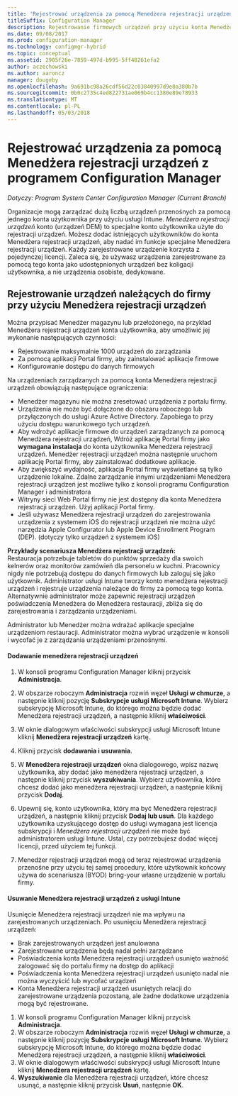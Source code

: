 ```yaml
---
title: 'Rejestrować urządzenia za pomocą Menedżera rejestracji urządzeń '
titleSuffix: Configuration Manager
description: Rejestrowanie firmowych urządzeń przy użyciu konta Menedżera rejestracji urządzeń z System Center Configuration Manager.
ms.date: 09/08/2017
ms.prod: configuration-manager
ms.technology: configmgr-hybrid
ms.topic: conceptual
ms.assetid: 2905f26e-7859-497d-b995-5ff48261efa2
author: aczechowski
ms.author: aaroncz
manager: dougeby
ms.openlocfilehash: 9a691bc98a26cdf56d22c03840997d9e0a380b7b
ms.sourcegitcommit: 0b0c2735c4ed822731ae069b4cc1380e89e78933
ms.translationtype: MT
ms.contentlocale: pl-PL
ms.lasthandoff: 05/03/2018
---
```

# <a name="enroll-devices-with-device-enrollment-manager-with-configuration-manager"></a>Rejestrować urządzenia za pomocą Menedżera rejestracji urządzeń z programem Configuration Manager

*Dotyczy: Program System Center Configuration Manager (Current Branch)*

Organizacje mogą zarządzać dużą liczbą urządzeń przenośnych za pomocą jednego konta użytkownika przy użyciu usługi Intune. *Menedżera rejestracji urządzeń* konto (urządzeń DEM) to specjalne konto użytkownika użyte do rejestracji urządzeń. Możesz dodać istniejących użytkowników do konta Menedżera rejestracji urządzeń, aby nadać im funkcje specjalne Menedżera rejestracji urządzeń. Każdy zarejestrowane urządzenie korzysta z pojedynczej licencji. Zaleca się, że używasz urządzenia zarejestrowane za pomocą tego konta jako udostępnionych urządzeń bez koligacji użytkownika, a nie urządzenia osobiste, dedykowane.  

## <a name="enroll-corporate-owned-devices-with-the-device-enrollment-manager"></a>Rejestrowanie urządzeń należących do firmy przy użyciu Menedżera rejestracji urządzeń  
 Można przypisać Menedżer magazynu lub przełożonego, na przykład Menedżera rejestracji urządzeń konta użytkownika, aby umożliwić jej wykonanie następujących czynności:  

-   Rejestrowanie maksymalnie 1000 urządzeń do zarządzania  
-   Za pomocą aplikacji Portal firmy, aby zainstalować aplikacje firmowe  
-   Konfigurowanie dostępu do danych firmowych  

Na urządzeniach zarządzanych za pomocą konta Menedżera rejestracji urządzeń obowiązują następujące ograniczenia:

- Menedżer magazynu nie można zresetować urządzenia z portalu firmy.  
- Urządzenia nie może być dołączone do obszaru roboczego lub przyłączonych do usługi Azure Active Directory. Zapobiega to przy użyciu dostępu warunkowego tych urządzeń.
-  Aby wdrożyć aplikacje firmowe do urządzeń zarządzanych za pomocą Menedżera rejestracji urządzeń, Wdróż aplikację Portal firmy jako **wymagana instalacja** do konta użytkownika Menedżera rejestracji urządzeń. Menedżer rejestracji urządzeń można następnie uruchom aplikację Portal firmy, aby zainstalować dodatkowe aplikacje.
- Aby zwiększyć wydajność, aplikacja Portal firmy wyświetlane są tylko urządzenie lokalne. Zdalne zarządzanie innymi urządzeniami Menedżera rejestracji urządzeń jest możliwe tylko z konsoli programu Configuration Manager i administratora
- Witryny sieci Web Portal firmy nie jest dostępny dla konta Menedżera rejestracji urządzeń. Użyj aplikacji Portal firmy.
- Jeśli używasz Menedżera rejestracji urządzeń do zarejestrowania urządzenia z systemem iOS do rejestracji urządzeń nie można użyć narzędzia Apple Configurator lub Apple Device Enrollment Program (DEP). (dotyczy tylko urządzeń z systemem iOS) 

 **Przykłady scenariusza Menedżera rejestracji urządzeń:**   
Restauracja potrzebuje tabletów do punktów sprzedaży dla swoich kelnerów oraz monitorów zamówień dla personelu w kuchni. Pracownicy nigdy nie potrzebują dostępu do danych firmowych lub zaloguj się jako użytkownik. Administrator usługi Intune tworzy konto menedżera rejestracji urządzeń i rejestruje urządzenia należące do firmy za pomocą tego konta. Alternatywnie administrator może zapewnić rejestracji urządzeń poświadczenia Menedżera do Menedżera restauracji, zbliża się do zarejestrowania i zarządzania urządzeniami.  

 Administrator lub Menedżer można wdrażać aplikacje specjalne urządzeniom restauracji. Administrator można wybrać urządzenie w konsoli i wycofać je z zarządzania urządzeniami przenośnymi.  

#### <a name="add-a-device-enrollment-manager"></a>Dodawanie menedżera rejestracji urządzeń  

1.  W konsoli programu Configuration Manager kliknij przycisk **Administracja**.  

2.  W obszarze roboczym **Administracja** rozwiń węzeł **Usługi w chmurze**, a następnie kliknij pozycję **Subskrypcje usługi Microsoft Intune**. Wybierz subskrypcję Microsoft Intune, do którego można będzie dodać Menedżera rejestracji urządzeń, a następnie kliknij **właściwości**.  

3.  W oknie dialogowym właściwości subskrypcji usługi Microsoft Intune kliknij **Menedżera rejestracji urządzeń** kartę.  

4.  Kliknij przycisk **dodawania i usuwania**.  

5.  W **Menedżera rejestracji urządzeń** okna dialogowego, wpisz nazwę użytkownika, aby dodać jako menedżera rejestracji urządzeń, a następnie kliknij przycisk **wyszukiwania**. Wybierz użytkownika, które chcesz dodać jako menedżera rejestracji urządzeń, a następnie kliknij przycisk **Dodaj**.  

6.  Upewnij się, konto użytkownika, który ma być Menedżera rejestracji urządzeń, a następnie kliknij przycisk **Dodaj lub usuń**.  Dla każdego użytkownika uzyskującego dostęp do usługi wymagana jest licencja subskrypcji i *Menedżera rejestracji urządzeń* nie może być administratorem usługi Intune. Ustal, czy potrzebujesz dodać więcej licencji, przed użyciem tej funkcji.  

7.  Menedżer rejestracji urządzeń mogą od teraz rejestrować urządzenia przenośne przy użyciu tej samej procedury, które użytkownik końcowy używa do scenariusza (BYOD) bring-your własne urządzenie w portalu firmy.  

#### <a name="delete-a-device-enrollment-manager-from-intune"></a>Usuwanie Menedżera rejestracji urządzeń z usługi Intune  
Usunięcie Menedżera rejestracji urządzeń nie ma wpływu na zarejestrowanych urządzeniach. Po usunięciu Menedżera rejestracji urządzeń:  
- Brak zarejestrowanych urządzeń jest anulowana  
- Zarejestrowane urządzenia będą nadal pełni zarządzane  
- Poświadczenia konta Menedżera rejestracji urządzeń usunięto ważność zalogować się do portalu firmy na dostęp do aplikacji  
- Poświadczenia konta Menedżera rejestracji urządzeń usunięto nadal nie można wyczyścić lub wycofać urządzeń  
- Konta Menedżera rejestracji urządzeń usuniętych relacji do zarejestrowane urządzenia pozostaną, ale żadne dodatkowe urządzenia mogą być rejestrowane.

1.  W konsoli programu Configuration Manager kliknij przycisk **Administracja**.  
2.  W obszarze roboczym **Administracja** rozwiń węzeł **Usługi w chmurze**, a następnie kliknij pozycję **Subskrypcje usługi Microsoft Intune**. Wybierz subskrypcję Microsoft Intune, do którego można będzie dodać Menedżera rejestracji urządzeń, a następnie kliknij **właściwości**.  
3.  W oknie dialogowym właściwości subskrypcji usługi Microsoft Intune kliknij **Menedżera rejestracji urządzeń** kartę.  
4.  **Wyszukiwanie** dla Menedżera rejestracji urządzeń, które chcesz usunąć, a następnie kliknij przycisk **Usuń**, następnie **OK**.  
